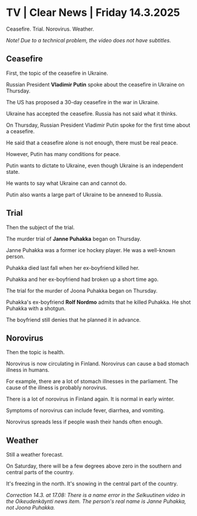 # TV \| Clear News \| Friday 14.3.2025

Ceasefire. Trial. Norovirus. Weather.

*Note! Due to a technical problem, the video does not have subtitles.*

## Ceasefire

First, the topic of the ceasefire in Ukraine.

Russian President **Vladimir Putin** spoke about the ceasefire in Ukraine on Thursday.

The US has proposed a 30-day ceasefire in the war in Ukraine.

Ukraine has accepted the ceasefire. Russia has not said what it thinks.

On Thursday, Russian President Vladimir Putin spoke for the first time about a ceasefire.

He said that a ceasefire alone is not enough, there must be real peace.

However, Putin has many conditions for peace.

Putin wants to dictate to Ukraine, even though Ukraine is an independent state.

He wants to say what Ukraine can and cannot do.

Putin also wants a large part of Ukraine to be annexed to Russia.

## Trial

Then the subject of the trial.

The murder trial of **Janne Puhakka** began on Thursday.

Janne Puhakka was a former ice hockey player. He was a well-known person.

Puhakka died last fall when her ex-boyfriend killed her.

Puhakka and her ex-boyfriend had broken up a short time ago.

The trial for the murder of Joona Puhakka began on Thursday.

Puhakka's ex-boyfriend **Rolf Nordmo** admits that he killed Puhakka. He shot Puhakka with a shotgun.

The boyfriend still denies that he planned it in advance.

## Norovirus

Then the topic is health.

Norovirus is now circulating in Finland. Norovirus can cause a bad stomach illness in humans.

For example, there are a lot of stomach illnesses in the parliament. The cause of the illness is probably norovirus.

There is a lot of norovirus in Finland again. It is normal in early winter.

Symptoms of norovirus can include fever, diarrhea, and vomiting.

Norovirus spreads less if people wash their hands often enough.

## Weather

Still a weather forecast.

On Saturday, there will be a few degrees above zero in the southern and central parts of the country.

It's freezing in the north. It's snowing in the central part of the country.

*Correction 14.3. at 17.08: There is a name error in the Selkuutinen video in the Oikeudenkäynti news item. The person's real name is Janne Puhakka, not Joona Puhakka.*

